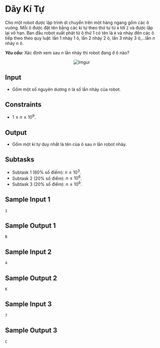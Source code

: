 # Dãy Kí Tự

Cho một robot được lập trình di chuyển trên một hàng ngang gồm các ô vuông. Mỗi ô được đặt tên bằng các kí tự theo thứ tự từ `A` tới `Z` và được lặp lại vô hạn. Ban đầu robot xuất phát từ ô thứ $1$ có tên là `A` và nhảy đến các ô tiếp theo theo quy luật: lần $1$ nhảy $1$ ô, lần $2$ nhảy $2$ ô, lần $3$ nhảy $3$ ô,...lần $n$ nhảy $n$ ô. 

***Yêu cầu:*** Xác định xem sau $n$ lần nhảy thì robot đang ở ô nào?

<center>

![Imgur](https://i.imgur.com/H5fG1ss.png)
</center>

## Input

- Gồm một số nguyên dương $n$ là số lần nhảy của robot.

## Constraints

- $1 \le n \le 10^9$.

## Output

- Gồm một kí tự duy nhất là tên của ô sau $n$ lần robot nhảy.

## Subtasks

- Subtask $1$ ($60\%$ số điểm): $n \le 10^3$.
- Subtask $2$ ($20\%$ số điểm): $n \le 10^6$.
- Subtask $3$ ($20\%$ số điểm): $n \le 10^9$.

## Sample Input 1

```
1
```

## Sample Output 1

```
B
```

## Sample Input 2

```
4
```

## Sample Output 2

```
K
```

## Sample Input 3

```
7
```

## Sample Output 3

```
C
```